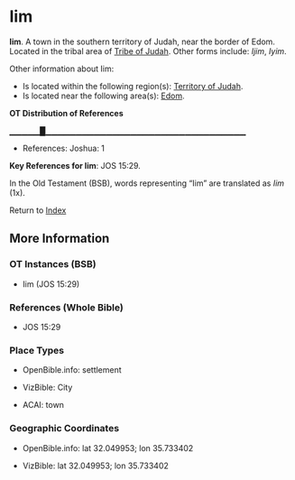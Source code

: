 # Iim
**Iim**. 
A town in the southern territory of Judah, near the border of Edom. 
Located in the tribal area of [Tribe of Judah](../../../groups/md/acai/Judah.md). 
Other forms include: 
*Ijim*, *Iyim*. 




Other information about Iim:


* Is located within the following region(s): 
[Territory of Judah](TerritoryOfJudah.md). 
* Is located near the following area(s): 
[Edom](Edom.md). 


**OT Distribution of References**

▁▁▁▁▁█▁▁▁▁▁▁▁▁▁▁▁▁▁▁▁▁▁▁▁▁▁▁▁▁▁▁▁▁▁▁▁▁▁
* References: Joshua: 1



**Key References for Iim**: 
JOS 15:29. 


In the Old Testament (BSB), words representing “Iim” are translated as 
*Iim* (1x). 




Return to [Index](00-Index.md)

## More Information

### OT Instances (BSB)

* Iim (JOS 15:29)



### References (Whole Bible)

* JOS 15:29


### Place Types

* OpenBible.info: settlement

* VizBible: City

* ACAI: town



### Geographic Coordinates

* OpenBible.info: lat 32.049953; lon 35.733402

* VizBible: lat 32.049953; lon 35.733402





